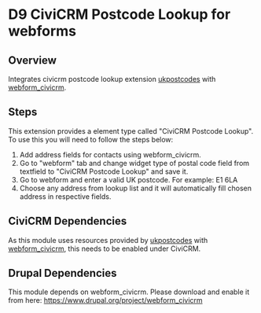 # D9 CiviCRM Postcode Lookup for webforms

## Overview
Integrates civicrm postcode lookup extension [ukpostcodes](https://lab.civicrm.org/extensions/ukpostcodes) with [webform_civicrm](https://www.drupal.org/project/webform_civicrm).

## Steps
This extension provides a element type called "CiviCRM Postcode Lookup". To use this you will need to follow the steps below:

1. Add address fields for contacts using webform_civicrm.
2. Go to "webform" tab and change widget type of postal code field from textfield to "CiviCRM Postcode Lookup" and save it.
3. Go to webform and enter a valid UK postcode. For example: E1 6LA
4. Choose any address from lookup list and it will automatically fill chosen address in respective fields.

## CiviCRM Dependencies
As this module uses resources provided by [ukpostcodes](https://lab.civicrm.org/extensions/ukpostcodes) with [webform_civicrm](https://www.drupal.org/project/webform_civicrm), this needs to be enabled under CiviCRM.

## Drupal Dependencies
This module depends on webform_civicrm. Please download and enable it from here: https://www.drupal.org/project/webform_civicrm
